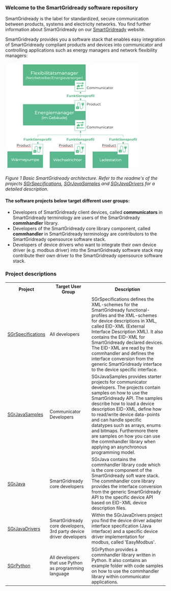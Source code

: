 ### Welcome to the SmartGridready software repository

SmartGridready is the label for standardized, secure communication between products, systems and electricity networks.
You find further information about SmartGridready on our [SmartGridready](https://smartgridready.ch/) website.

SmartGridready provides you a software stack that enables easy integration of SmartGridready compliant products and devices
into communicator and controlling applications such as energy managers and network flexibility managers:

![SmartGridready architecture](profile/doc/architecture.png)

*Figure 1 Basic SmartGridready architecture. Refer to the readme's of the projects 
<a href="https://github.com/SmartGridready/SGrSpecifications/">SGrSpecifications</a>,
<a href="https://github.com/SmartGridready/SGrJavaSamples">SGrJavaSamples</a> and
<a href="https://github.com/SmartGridready/SGrJavaDrivers">SGrJavaDrivers</a> for a detailed description.*

#### The software projects below target different user groups:
- Developers of SmartGridready client devices, called **communicators** in SmartGridready terminology are users of the SmarGridready **commhandler** library.
- Developers of the SmartGridready core library component, called **commhandler** in SmartGridready terminology are contributors to the SmartGridready opensource software stack. 
- Developers of device drivers who want to integrate their own device driver (e.g. modbus driver) into the SmartGridready software stack may contribute their own driver to the SmartGridready opensource software stack.

### Project descriptions
<table>
    <tr><th>Project</th><th>Target User Group</th><th>Description</th></tr>
    <tr>
        <td><a href="https://github.com/SmartGridready/SGrSpecifications/">SGrSpecifications</a></td>
        <td>All developers</td>
        <td>SGrSpecifications defines the XML-schemes for the SmartGridready functional-profiles and the XML-schemes for 
        device descriptions in XML, called EID-XML (External Interface Description XML). 
        It also contains the EID-XML for SmartGridready declared devices. The EID-XML are read by the 
        commhandler and defines the interface conversion from the generic SmartGridready interface to the device specific 
        interface.</td>
    </tr>
    <tr>
        <td><a href="https://github.com/SmartGridready/SGrJavaSamples">SGrJavaSamples</a></td>
        <td>Communicator Developers</td>
        <td>SGrJavaSamples provides starter projects for communicator developers. The projects contain
        samples on how to use the SmartGridready API. The samples describe how to load a device description EID-XML, 
        define how to read/write device data-points and can handle specific datatypes such as arrays, enums and bitmaps. Furthermore
        there are samples on how you can use the commhandler library when applying an asynchronous programming
        model. 
        </td>
    </tr>
    <tr>
        <td><a href="https://github.com/SmartGridready/SGrJava">SGrJava</a></td>
        <td>SmartGridready core developers</td>
        <td>SGrJava contains the commhandler library code which is the core component of the SmartGridready soft
        ware stack. The commhandler core library provides the interface conversion from the generic SmartGridready API 
        to the specific device API based on EID-XML device description files.</td>
    </tr>
    <tr>
        <td><a href="https://github.com/SmartGridready/SGrJavaDrivers">SGrJavaDrivers</a></td>
        <td>SmartGridready core developers, 3rd party device driver developers</td>
        <td>Within the SGrJavaDrivers project you find the device driver adapter interface specification
        (Java interface) and a specific device driver implementation for modbus, called 'EasyModbus'.
        </td>
    </tr>
    <tr>
        <td><a href="https://github.com/SmartGridready/SGrPython">SGrPython</a></td>
        <td>All developers that use Python as programming language</td>
        <td>SGrPython provides a commhandler library written in Python. It also contains an example folder
        with code samples on how to use the commhandler library within communicator applications.</td>
    </tr>
</table>
